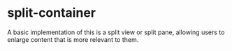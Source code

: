 # split-container
A basic implementation of this is a split view or split pane, allowing users to enlarge content that is more relevant to them.
